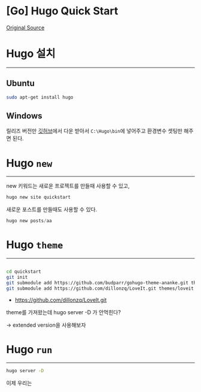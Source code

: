 # [Go] Hugo Quick Start


[Original Source](https://gohugo.io/getting-started/quick-start/) 

# Hugo 설치

---

## Ubuntu

```bash
sudo apt-get install hugo 
```

## Windows

릴리즈 버전만 [깃허브](https://github.com/gohugoio/hugo/releases)에서 다운 받아서 `C:\Hugo\bin`에 넣어주고 환경변수 셋팅만 해주면 된다.

# Hugo `new`

---

new 키워드는 새로운 프로젝트를 만들때 사용할 수 있고,

```bash
hugo new site quickstart
```

새로운 포스트를 만들때도 사용할 수 있다.

```powershell
hugo new posts/aa
```

# Hugo `theme`

---

```bash

cd quickstart
git init
git submodule add https://github.com/budparr/gohugo-theme-ananke.git themes/ananke
git submodule add https://github.com/dillonzq/LoveIt.git themes/loveit
```

- https://github.com/dillonzq/LoveIt.git

theme를 가져왔는데 hugo server -D 가 안먹힌다? 

→ extended version을 사용해보자

# Hugo `run`

---

```bash
hugo server -D
```

이제 우리는
